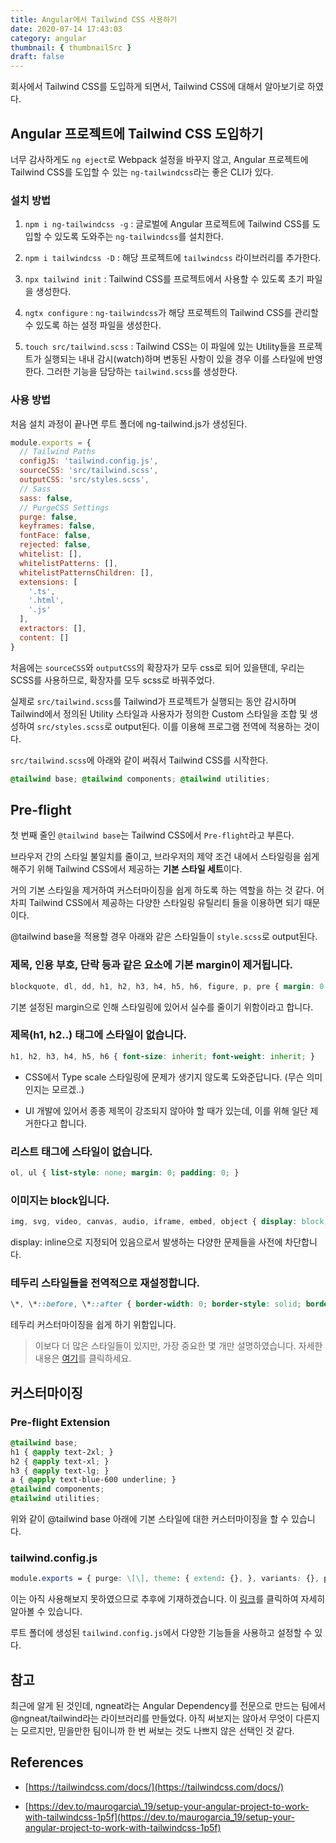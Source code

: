 ```yaml
---
title: Angular에서 Tailwind CSS 사용하기
date: 2020-07-14 17:43:03
category: angular
thumbnail: { thumbnailSrc }
draft: false
---
```


회사에서 Tailwind CSS를 도입하게 되면서, Tailwind CSS에 대해서 알아보기로 하였다.

## Angular 프로젝트에 Tailwind CSS 도입하기

너무 감사하게도 `ng eject`로 Webpack 설정을 바꾸지 않고, Angular 프로젝트에 Tailwind CSS를 도입할 수 있는 `ng-tailwindcss`라는 좋은 CLI가 있다.

### 설치 방법

1.  `npm i ng-tailwindcss -g` : 글로벌에 Angular 프로젝트에 Tailwind CSS를 도입할 수 있도록 도와주는 `ng-tailwindcss`를 설치한다.

2.  `npm i tailwindcss -D` : 해당 프로젝트에 `tailwindcss` 라이브러리를 추가한다.

3.  `npx tailwind init` : Tailwind CSS를 프로젝트에서 사용할 수 있도록 초기 파일을 생성한다.

4.  `ngtx configure` : `ng-tailwindcss`가 해당 프로젝트의 Tailwind CSS를 관리할 수 있도록 하는 설정 파일을 생성한다.

5.  `touch src/tailwind.scss` : Tailwind CSS는 이 파일에 있는 Utility들을 프로젝트가 실행되는 내내 감시(watch)하며 변동된 사항이 있을 경우 이를 스타일에 반영한다. 그러한 기능을 담당하는 `tailwind.scss`를 생성한다.


### 사용 방법

처음 설치 과정이 끝나면 루트 폴더에 ng-tailwind.js가 생성된다.

```js
module.exports = {
  // Tailwind Paths
  configJS: 'tailwind.config.js',
  sourceCSS: 'src/tailwind.scss',
  outputCSS: 'src/styles.scss',
  // Sass
  sass: false,
  // PurgeCSS Settings
  purge: false,
  keyframes: false,
  fontFace: false,
  rejected: false,
  whitelist: [],
  whitelistPatterns: [],
  whitelistPatternsChildren: [],
  extensions: [
    '.ts',
    '.html',
    '.js'
  ],
  extractors: [],
  content: []
}
```

처음에는 `sourceCSS`와 `outputCSS`의 확장자가 모두 css로 되어 있을탠데, 우리는 SCSS를 사용하므로, 확장자를 모두 scss로 바꿔주었다.

실제로 `src/tailwind.scss`를 Tailwind가 프로젝트가 실행되는 동안 감시하며 Tailwind에서 정의된 Utility 스타일과 사용자가 정의한 Custom 스타일을 조합 및 생성하여 `src/styles.scss`로 output된다. 이를 이용해 프로그램 전역에 적용하는 것이다.

`src/tailwind.scss`에 아래와 같이 써줘서 Tailwind CSS를 시작한다.

```css
@tailwind base; @tailwind components; @tailwind utilities;
```

## Pre-flight

첫 번째 줄인 `@tailwind base`는 Tailwind CSS에서 `Pre-flight`라고 부른다.

브라우저 간의 스타일 불일치를 줄이고, 브라우저의 제약 조건 내에서 스타일링을 쉽게 해주기 위해 Tailwind CSS에서 제공하는 **기본 스타일 세트**이다.

거의 기본 스타일을 제거하여 커스터마이징을 쉽게 하도록 하는 역할을 하는 것 같다. 어차피 Tailwind CSS에서 제공하는 다양한 스타일링 유틸리티 들을 이용하면 되기 때문이다.

@tailwind base을 적용할 경우 아래와 같은 스타일들이 `style.scss`로 output된다.

### 제목, 인용 부호, 단락 등과 같은 요소에 기본 margin이 제거됩니다.

```css
blockquote, dl, dd, h1, h2, h3, h4, h5, h6, figure, p, pre { margin: 0; }
```

기본 설정된 margin으로 인해 스타일링에 있어서 실수를 줄이기 위함이라고 합니다.

### 제목(h1, h2..) 태그에 스타일이 없습니다.

```css
h1, h2, h3, h4, h5, h6 { font-size: inherit; font-weight: inherit; }
```

-   CSS에서 Type scale 스타일링에 문제가 생기지 않도록 도와준답니다. (무슨 의미인지는 모르겠..)

-   UI 개발에 있어서 종종 제목이 강조되지 않아야 할 때가 있는데, 이를 위해 일단 제거한다고 합니다.


### 리스트 태그에 스타일이 없습니다.

```css
ol, ul { list-style: none; margin: 0; padding: 0; }
```

### 이미지는 block입니다.

```css
img, svg, video, canvas, audio, iframe, embed, object { display: block; vertical-align: middle; }
```

display: inline으로 지정되어 있음으로서 발생하는 다양한 문제들을 사전에 차단합니다.

### 테두리 스타일들을 전역적으로 재설정합니다.

```css
\*, \*::before, \*::after { border-width: 0; border-style: solid; border-color: theme('borderColor.default', currentColor); }
```

테두리 커스터마이징을 쉽게 하기 위함입니다.

> 이보다 더 많은 스타일들이 있지만, 가장 중요한 몇 개만 설명하였습니다. 자세한 내용은 [여기](https://unpkg.com/tailwindcss@1.4.6/dist/base.css)를 클릭하세요.

## 커스터마이징

### Pre-flight Extension

```css
@tailwind base;
h1 { @apply text-2xl; }
h2 { @apply text-xl; }
h3 { @apply text-lg; }
a { @apply text-blue-600 underline; }
@tailwind components;
@tailwind utilities;
```

위와 같이 @tailwind base 아래에 기본 스타일에 대한 커스터마이징을 할 수 있습니다.

### tailwind.config.js

```css
module.exports = { purge: \[\], theme: { extend: {}, }, variants: {}, plugins: \[\], }
```

이는 아직 사용해보지 못하였으므로 추후에 기재하겠습니다. 이 [링크](https://tailwindcss.com/docs/functions-and-directives/#theme)를 클릭하여 자세히 알아볼 수 있습니다.

루트 폴더에 생성된 `tailwind.config.js`에서 다양한 기능들을 사용하고 설정할 수 있다.

## 참고
최근에 알게 된 것인데, ngneat라는 Angular Dependency를 전문으로 만드는 팀에서 @ngneat/tailwind라는 라이브러리를 만들었다.
아직 써보지는 않아서 무엇이 다른지는 모르지만, 믿을만한 팀이니까 한 번 써보는 것도 나쁘지 않은 선택인 것 같다.

## References

-   [https://tailwindcss.com/docs/](https://tailwindcss.com/docs/)

-   [https://dev.to/maurogarcia\_19/setup-your-angular-project-to-work-with-tailwindcss-1p5f](https://dev.to/maurogarcia_19/setup-your-angular-project-to-work-with-tailwindcss-1p5f)
